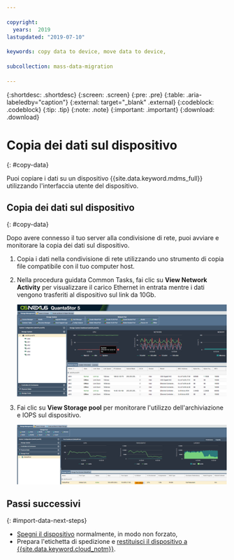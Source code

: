 ```yaml
---

copyright:
  years:  2019
lastupdated: "2019-07-10"

keywords: copy data to device, move data to device, 

subcollection: mass-data-migration

---
```


{:shortdesc: .shortdesc}
{:screen: .screen}
{:pre: .pre}
{:table: .aria-labeledby="caption"}
{:external: target="_blank" .external}
{:codeblock: .codeblock}
{:tip: .tip}
{:note: .note}
{:important: .important}
{:download: .download}

# Copia dei dati sul dispositivo
{: #copy-data}

Puoi copiare i dati su un dispositivo {{site.data.keyword.mdms_full}} utilizzando l'interfaccia utente del dispositivo.

## Copia dei dati sul dispositivo
{: #copy-data}

Dopo avere connesso il tuo server alla condivisione di rete, puoi avviare e monitorare la copia dei dati sul dispositivo.

1. Copia i dati nella condivisione di rete utilizzando uno strumento di copia file compatibile con il tuo computer host.
2. Nella procedura guidata Common Tasks, fai clic su **View Network Activity** per visualizzare il carico Ethernet in entrata mentre i dati vengono trasferiti al dispositivo sul link da 10Gb.
   
    ![Visualizza attività](images/NetworkPerf.png)
3. Fai clic su **View Storage pool** per monitorare l'utilizzo dell'archiviazione e IOPS sul dispositivo.
   
    ![>Visualizza pool di archiviazione](images/PoolPerf.png)

## Passi successivi
{: #import-data-next-steps}

- [Spegni il dispositivo](/docs/infrastructure/mass-data-migration?topic=mass-data-migration-disconnect-device) normalmente, in modo non forzato,
- Prepara l'etichetta di spedizione e [restituisci il dispositivo a {{site.data.keyword.cloud_notm}}](/docs/infrastructure/mass-data-migration?topic=mass-data-migration-ship-device).
